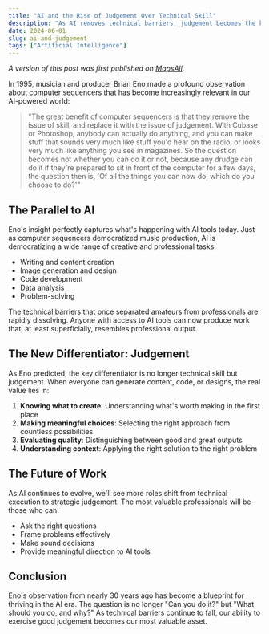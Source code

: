 ```yaml
---
title: "AI and the Rise of Judgement Over Technical Skill"
description: "As AI removes technical barriers, judgement becomes the key differentiator."
date: 2024-06-01
slug: ai-and-judgement
tags: ["Artificial Intelligence"]
---
```


*A version of this post was first published on [MapsAll](https://www.mapsall.com/blog/ai-and-judgement).*

In 1995, musician and producer Brian Eno made a profound observation about computer sequencers that has become increasingly relevant in our AI-powered world:

> "The great benefit of computer sequencers is that they remove the issue of skill, and replace it with the issue of judgement. With Cubase or Photoshop, anybody can actually do anything, and you can make stuff that sounds very much like stuff you'd hear on the radio, or looks very much like anything you see in magazines. So the question becomes not whether you can do it or not, because any drudge can do it if they're prepared to sit in front of the computer for a few days, the question then is, 'Of all the things you can now do, which do you choose to do?'"

## The Parallel to AI

Eno's insight perfectly captures what's happening with AI tools today. Just as computer sequencers democratized music production, AI is democratizing a wide range of creative and professional tasks:

- Writing and content creation
- Image generation and design
- Code development
- Data analysis
- Problem-solving

The technical barriers that once separated amateurs from professionals are rapidly dissolving. Anyone with access to AI tools can now produce work that, at least superficially, resembles professional output.

## The New Differentiator: Judgement

As Eno predicted, the key differentiator is no longer technical skill but judgement. When everyone can generate content, code, or designs, the real value lies in:

1. **Knowing what to create**: Understanding what's worth making in the first place
2. **Making meaningful choices**: Selecting the right approach from countless possibilities
3. **Evaluating quality**: Distinguishing between good and great outputs
4. **Understanding context**: Applying the right solution to the right problem

## The Future of Work

As AI continues to evolve, we'll see more roles shift from technical execution to strategic judgement. The most valuable professionals will be those who can:

- Ask the right questions
- Frame problems effectively
- Make sound decisions
- Provide meaningful direction to AI tools

## Conclusion

Eno's observation from nearly 30 years ago has become a blueprint for thriving in the AI era. The question is no longer "Can you do it?" but "What should you do, and why?" As technical barriers continue to fall, our ability to exercise good judgement becomes our most valuable asset. 